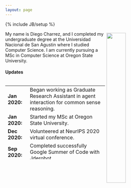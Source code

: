 ```yaml
---
layout: page
---
```

{% include JB/setup %}

<!-- <img style="float: right; width: 35%; padding: 5px;" src=" {{ site.url }}/assets/profile.jpg "> -->
<img style="float: right; width: 35%; padding: 5px;" src="https://avatars3.githubusercontent.com/u/8667636?s=400&v=4">
My name is Diego Charrez, and I completed my undergraduate degree at the Universidad Nacional de San Agustin where I studied Computer Science. I am currently pursuing a MSc in Computer Science at Oregon State University.

#### Updates

<div style="height:250px;overflow:auto;">
<table>
<col width="100px">
<col width="650px">

<tr><td><b>Jan 2020:</b></td><td> Began working as Graduate Research Assistant in agent interaction for common sense reasoning.</td></tr>
<tr><td><b>Jan 2020:</b></td><td> Started my MSc at Oregon State University.</td></tr>
<tr><td><b>Dec 2020:</b></td><td> Volunteered at NeurIPS 2020 virtual conference.</td></tr>
<tr><td><b>Sep 2020:</b></td><td> Completed successfully Google Summer of Code with Jderobot.</td></tr>
<tr><td><b>Jul 2020:</b></td><td> Volunteered at ICML 2020 and LatinX workshop, got granted a free registration for the virtual conference.</td></tr>
<tr><td><b>Jul 2020:</b></td><td> Accepted at the 2020 <a href="https://dlrlsummerschool.ca/" target="_blank">CIFAR Virtual Deep Learning + Reinforcement Learning Summer School.</a> </td></tr>
<tr><td><b>May 2020:</b></td><td> Accepted for Google Summer of Code at Jderobot.</td></tr>
<tr><td><b>Mar 2020:</b></td><td> Accepted my fall 2020 M.Sc. at Oregon State University.</td></tr>
<tr><td><b>Apr 2020:</b></td><td> Volunteered at ICLR 2020, and got granted a free registration for the virtual conference.</td></tr>
<tr><td><b>Mar 2020:</b></td><td> I have accepted my Fall 2020 MSc in computer science offer at Oregon State University EECS.</td></tr>
<tr><td><b>Sep 2019:</b></td><td> Wrote a <a href="https://medium.com/@dcharrezt/neurips-2019-stats-c91346d31c8f" target="_blank">blog</a> about NeurIPS Stats at medium.</td></tr>
<tr><td><b>Jun 2019:</b></td><td> Started collaborating with LatinX in AI as a remote research volunteer.</td></tr>
<tr><td><b>Apr 2019:</b></td><td> Wrote a <a href="https://medium.com/@dcharrezt/icml-2019-stats-4ba18fbc6543" target="_blank">blog</a> about ICML Stats at medium.</td></tr>
<tr><td><b>Jan 2019:</b></td><td> Started working as a software engineer at the Universidad Nacional de San Agustin.</td></tr>
<tr><td><b>Dec 2018:</b></td><td> Completed my undergraduate degree at the Universidad Nacional de San Agustin where I studied Computer Science.</td></tr>
<tr><td><b>Aug 2018:</b></td><td> Travel award to attend <a href="https://www.kdd.org/kdd2018/" target="_blank">SIGKDD</a> held in London.</td></tr>
